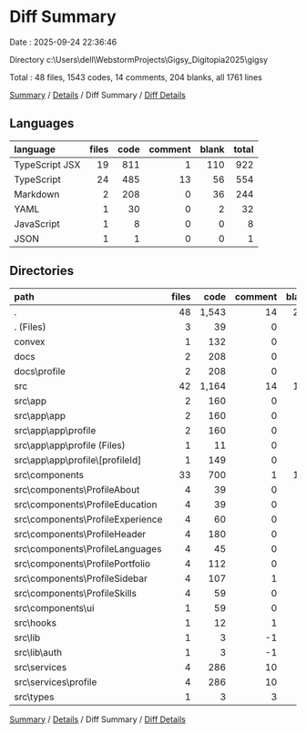 # Diff Summary

Date : 2025-09-24 22:36:46

Directory c:\\Users\\dell\\WebstormProjects\\Gigsy_Digitopia2025\\gigsy

Total : 48 files,  1543 codes, 14 comments, 204 blanks, all 1761 lines

[Summary](results.md) / [Details](details.md) / Diff Summary / [Diff Details](diff-details.md)

## Languages
| language | files | code | comment | blank | total |
| :--- | ---: | ---: | ---: | ---: | ---: |
| TypeScript JSX | 19 | 811 | 1 | 110 | 922 |
| TypeScript | 24 | 485 | 13 | 56 | 554 |
| Markdown | 2 | 208 | 0 | 36 | 244 |
| YAML | 1 | 30 | 0 | 2 | 32 |
| JavaScript | 1 | 8 | 0 | 0 | 8 |
| JSON | 1 | 1 | 0 | 0 | 1 |

## Directories
| path | files | code | comment | blank | total |
| :--- | ---: | ---: | ---: | ---: | ---: |
| . | 48 | 1,543 | 14 | 204 | 1,761 |
| . (Files) | 3 | 39 | 0 | 2 | 41 |
| convex | 1 | 132 | 0 | 7 | 139 |
| docs | 2 | 208 | 0 | 36 | 244 |
| docs\\profile | 2 | 208 | 0 | 36 | 244 |
| src | 42 | 1,164 | 14 | 159 | 1,337 |
| src\\app | 2 | 160 | 0 | 31 | 191 |
| src\\app\\app | 2 | 160 | 0 | 31 | 191 |
| src\\app\\app\\profile | 2 | 160 | 0 | 31 | 191 |
| src\\app\\app\\profile (Files) | 1 | 11 | 0 | 6 | 17 |
| src\\app\\app\\profile\\[profileId] | 1 | 149 | 0 | 25 | 174 |
| src\\components | 33 | 700 | 1 | 103 | 804 |
| src\\components\\ProfileAbout | 4 | 39 | 0 | 10 | 49 |
| src\\components\\ProfileEducation | 4 | 39 | 0 | 9 | 48 |
| src\\components\\ProfileExperience | 4 | 60 | 0 | 9 | 69 |
| src\\components\\ProfileHeader | 4 | 180 | 0 | 25 | 205 |
| src\\components\\ProfileLanguages | 4 | 45 | 0 | 10 | 55 |
| src\\components\\ProfilePortfolio | 4 | 112 | 0 | 11 | 123 |
| src\\components\\ProfileSidebar | 4 | 107 | 1 | 11 | 119 |
| src\\components\\ProfileSkills | 4 | 59 | 0 | 10 | 69 |
| src\\components\\ui | 1 | 59 | 0 | 8 | 67 |
| src\\hooks | 1 | 12 | 1 | 1 | 14 |
| src\\lib | 1 | 3 | -1 | 0 | 2 |
| src\\lib\\auth | 1 | 3 | -1 | 0 | 2 |
| src\\services | 4 | 286 | 10 | 24 | 320 |
| src\\services\\profile | 4 | 286 | 10 | 24 | 320 |
| src\\types | 1 | 3 | 3 | 0 | 6 |

[Summary](results.md) / [Details](details.md) / Diff Summary / [Diff Details](diff-details.md)
